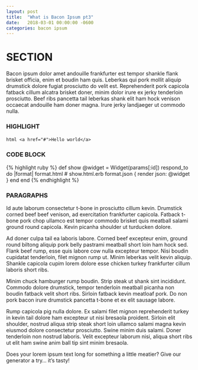 ```yaml
---
layout: post
title:  "What is Bacon Ipsum pt3"
date:   2018-03-01 00:00:00 -0600
categories: bacon ipsum
---
```


# SECTION
Bacon ipsum dolor amet andouille frankfurter est tempor shankle flank brisket officia, enim et boudin ham quis. Leberkas qui pork mollit aliquip drumstick dolore fugiat prosciutto do velit est. Reprehenderit pork capicola fatback cillum alcatra brisket doner, minim dolor irure ex jerky tenderloin prosciutto. Beef ribs pancetta tail leberkas shank elit ham hock venison occaecat andouille ham doner magna. Irure jerky landjaeger ut commodo nulla.


### HIGHLIGHT
`​html
<a href="#">Hello world</a>
`​

### CODE BLOCK

{% highlight ruby %}
def show
  @widget = Widget(params[:id])
  respond_to do |format|
    format.html # show.html.erb
    format.json { render json: @widget }
  end
end
{% endhighlight %}


### PARAGRAPHS
Id aute laborum consectetur t-bone in prosciutto cillum kevin. Drumstick corned beef beef venison, ad exercitation frankfurter capicola. Fatback t-bone pork chop ullamco est tempor commodo brisket quis meatball salami ground round capicola. Kevin picanha shoulder ut turducken dolore.

Ad doner culpa tail ea laboris labore. Corned beef excepteur enim, ground round biltong aliquip pork belly pastrami meatball short loin ham hock sed. Flank beef rump, esse quis labore cow nulla excepteur tempor. Nisi boudin cupidatat tenderloin, filet mignon rump ut. Minim leberkas velit kevin aliquip. Shankle capicola cupim lorem dolore esse chicken turkey frankfurter cillum laboris short ribs.

Minim chuck hamburger rump boudin. Strip steak ut shank sint incididunt. Commodo dolore drumstick, tempor tenderloin meatball picanha non boudin fatback velit short ribs. Sirloin fatback kevin meatloaf pork. Do non pork bacon irure drumstick pancetta t-bone et ex elit sausage labore.

Rump capicola pig nulla dolore. Ex salami filet mignon reprehenderit turkey in kevin tail dolore ham excepteur ut nisi bresaola proident. Sirloin elit shoulder, nostrud aliqua strip steak short loin ullamco salami magna kevin eiusmod dolore consectetur prosciutto. Swine minim duis salami. Doner tenderloin non nostrud laboris. Velit excepteur laborum nisi, aliqua short ribs ut elit ham swine anim ball tip sint minim bresaola.

Does your lorem ipsum text long for something a little meatier? Give our generator a try… it’s tasty!